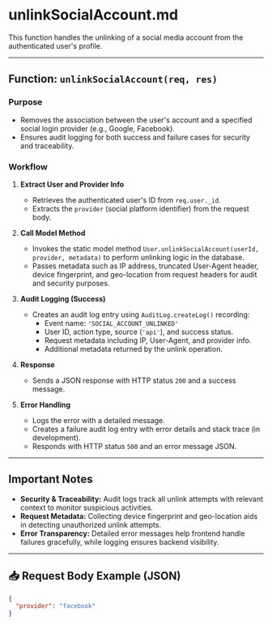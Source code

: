 # unlinkSocialAccount.md

This function handles the unlinking of a social media account from the authenticated user's profile.

---

## Function: `unlinkSocialAccount(req, res)`

### Purpose
- Removes the association between the user's account and a specified social login provider (e.g., Google, Facebook).
- Ensures audit logging for both success and failure cases for security and traceability.

### Workflow

1. **Extract User and Provider Info**  
   - Retrieves the authenticated user's ID from `req.user._id`.
   - Extracts the `provider` (social platform identifier) from the request body.

2. **Call Model Method**  
   - Invokes the static model method `User.unlinkSocialAccount(userId, provider, metadata)` to perform unlinking logic in the database.
   - Passes metadata such as IP address, truncated User-Agent header, device fingerprint, and geo-location from request headers for audit and security purposes.

3. **Audit Logging (Success)**  
   - Creates an audit log entry using `AuditLog.createLog()` recording:
     - Event name: `'SOCIAL_ACCOUNT_UNLINKED'`
     - User ID, action type, source (`'api'`), and success status.
     - Request metadata including IP, User-Agent, and provider info.
     - Additional metadata returned by the unlink operation.

4. **Response**  
   - Sends a JSON response with HTTP status `200` and a success message.

5. **Error Handling**  
   - Logs the error with a detailed message.
   - Creates a failure audit log entry with error details and stack trace (in development).
   - Responds with HTTP status `500` and an error message JSON.

---

## Important Notes

- **Security & Traceability:** Audit logs track all unlink attempts with relevant context to monitor suspicious activities.
- **Request Metadata:** Collecting device fingerprint and geo-location aids in detecting unauthorized unlink attempts.
- **Error Transparency:** Detailed error messages help frontend handle failures gracefully, while logging ensures backend visibility.

---

## 📥 Request Body Example (JSON)
```json
{
  "provider": "facebook"
}
